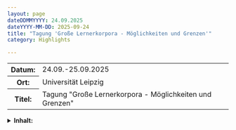 ```yaml
---
layout: page
dateDDMMYYYY: 24.09.2025
dateYYYY-MM-DD: 2025-09-24
title: "Tagung 'Große Lernerkorpora - Möglichkeiten und Grenzen'"
category: Highlights

---
```


<table>
    <tr>
      <th>Datum: </th>
      <td>24.09.-25.09.2025</td>
    </tr>
     <tr>
      <th>Ort: </th>
      <td>Universität Leipzig</td>
    </tr>
    <tr>
      <th>Titel: </th>
      <td>Tagung "Große Lernerkorpora - Möglichkeiten und Grenzen"</td>
    </tr>
<!--       <tr>
      <th>Anmeldung: </th>
      <td><a href="https://www.philol.uni-leipzig.de/herder-institut/forschung/projekte/laufende-projekte/standard-titel">Informationen und Anmeldung</a></td>
    </tr>
 --></table>

<details>
  <summary><b>Inhalt:</b></summary>
  <div>
  <p>
  Die Tagung “Große Lernerkorpora - Möglichkeiten und Grenzen” am 24. und 25. September 2025 greift Fragen, Herausforderungen und Potenziale der (automatischen) Aufbereitung und Annotation großer Lernerkorpora auf. Neben Vorträgen zu aktuellen Forschungsprojekten soll ein Bazar zu Tools, Ressourcen und infrastrukturellen Initiativen aus dem Kontext der (Lerner-)Korpuslinguistik stattfinden. Als Abschluss bietet eine Paneldiskussion Raum für unterschiedliche Perspektiven auf Chancen und Herausforderungen bei der Arbeit mit Lernerkorpora. Die Teilnahme ist kostenfrei.
  </p>
  </div>
</details>